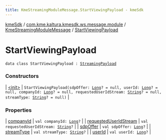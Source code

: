 ```yaml
---
title: KmeStreamingModuleMessage.StartViewingPayload - kmeSdk
---
```


[kmeSdk](../../../index.html) / [com.kme.kaltura.kmesdk.ws.message.module](../../index.html) / [KmeStreamingModuleMessage](../index.html) / [StartViewingPayload](./index.html)

# StartViewingPayload

`data class StartViewingPayload : `[`StreamingPayload`](../-streaming-payload/index.html)

### Constructors

| [&lt;init&gt;](-init-.html) | `StartViewingPayload(sdpOffer: `[`Long`](https://kotlinlang.org/api/latest/jvm/stdlib/kotlin/-long/index.html)`? = null, userId: `[`Long`](https://kotlinlang.org/api/latest/jvm/stdlib/kotlin/-long/index.html)`? = null, companyId: `[`Long`](https://kotlinlang.org/api/latest/jvm/stdlib/kotlin/-long/index.html)`? = null, requestedUserIdStream: `[`String`](https://kotlinlang.org/api/latest/jvm/stdlib/kotlin/-string/index.html)`? = null, streamType: `[`String`](https://kotlinlang.org/api/latest/jvm/stdlib/kotlin/-string/index.html)`? = null)` |

### Properties

| [companyId](company-id.html) | `val companyId: `[`Long`](https://kotlinlang.org/api/latest/jvm/stdlib/kotlin/-long/index.html)`?` |
| [requestedUserIdStream](requested-user-id-stream.html) | `val requestedUserIdStream: `[`String`](https://kotlinlang.org/api/latest/jvm/stdlib/kotlin/-string/index.html)`?` |
| [sdpOffer](sdp-offer.html) | `val sdpOffer: `[`Long`](https://kotlinlang.org/api/latest/jvm/stdlib/kotlin/-long/index.html)`?` |
| [streamType](stream-type.html) | `val streamType: `[`String`](https://kotlinlang.org/api/latest/jvm/stdlib/kotlin/-string/index.html)`?` |
| [userId](user-id.html) | `val userId: `[`Long`](https://kotlinlang.org/api/latest/jvm/stdlib/kotlin/-long/index.html)`?` |

